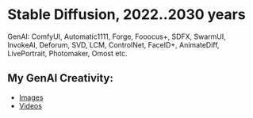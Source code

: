 # Stable Diffusion, 2022..2030 years
GenAI: ComfyUI, Automatic1111, Forge, Fooocus+, SDFX, SwarmUI, InvokeAI, Deforum, SVD, LCM, ControlNet, FaceID+, AnimateDiff, LivePortrait, Photomaker, Omost etc.
## My GenAI Creativity:
- [Images](https://www.instagram.com/nyukersart/)
- [Videos](https://youtube.com/nyukers/shorts/)
